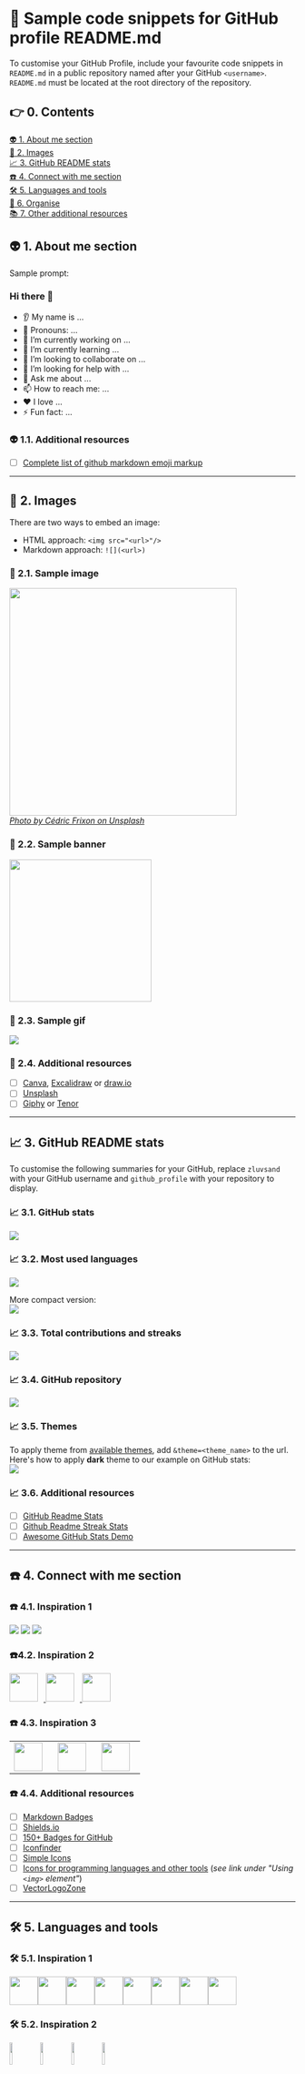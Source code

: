 # 💼 Sample code snippets for GitHub profile README.md 
To customise your GitHub Profile, include your favourite code snippets in `README.md` in a public repository named after your GitHub `<username>`. `README.md` must be located at the root directory of the repository. 

## 👉 0. Contents
[👽 1. About me section](#about-me)<br>
[🎨 2. Images](#images)<br>
[📈 3. GitHub README stats](#github-stats)<br>
[☎️ 4. Connect with me section](#connect-with-me)<br>
[🛠️ 5. Languages and tools](#languages-and-tools)<br>
[📁 6. Organise](#organise)<br>
[📚 7. Other additional resources](#additional-resources)<br>

<a name="about-me"></a>
## 👽  1. About me section
Sample prompt:
### Hi there 👋
* 👂 My name is ...
* 👩 Pronouns: ...
* 🔭 I’m currently working on ...
* 🌱 I’m currently learning ...
* 🤝 I’m looking to collaborate on ...
* 🤔 I’m looking for help with ...
* 💬 Ask me about ...
* 📫 How to reach me: ...
* ❤️ I love ...
* ⚡ Fun fact: ...

### 👽 1.1. Additional resources
- [ ] [Complete list of github markdown emoji markup](https://gist.github.com/rxaviers/7360908)

---
<a name="images"></a>
## 🎨 2. Images
There are two ways to embed an image:
* HTML approach: `<img src="<url>"/>`
* Markdown approach: `![](<url>)`

### 🎨 2.1. Sample image
<img height=400 src="https://raw.githubusercontent.com/zluvsand/github_profile/main/cedric-frixon-Me7ySkVmWcw-unsplash.jpg"/><br>
<a href=https://unsplash.com/photos/Me7ySkVmWcw><em>Photo by Cédric Frixon on Unsplash </em></a>

### 🎨 2.2. Sample banner
<img height=250 src="https://raw.githubusercontent.com/zluvsand/github_profile/main/canva_banner.png"/>

### 🎨 2.3. Sample gif
![](https://media.giphy.com/media/H4uE6w9G1uK4M/giphy.gif)

### 🎨 2.4. Additional resources
- [ ] [Canva](https://www.canva.com/), [Excalidraw](https://excalidraw.com/) or [draw.io](https://excalidraw.com/)
- [ ] [Unsplash](https://unsplash.com/) 
- [ ] [Giphy](https://www.canva.com/) or [Tenor](https://tenor.com/)

---

<a name="github-stats"></a>
## 📈 3. GitHub README stats
To customise the following summaries for your GitHub, replace `zluvsand` with your GitHub username and `github_profile` with your repository to display.

### 📈 3.1. GitHub stats
<img src="https://github-readme-stats.vercel.app/api?username=zluvsand&show_icons=true"/>

### 📈 3.2. Most used languages
<img src="https://github-readme-stats.vercel.app/api/top-langs?username=zluvsand"/>

More compact version:<br>
<img src="https://github-readme-stats.vercel.app/api/top-langs?username=zluvsand&layout=compact"/>

### 📈 3.3. Total contributions and streaks
<img src="https://github-readme-streak-stats.herokuapp.com/?user=zluvsand"/>

### 📈 3.4. GitHub repository
<img src="https://github-readme-stats.vercel.app/api/pin/?username=zluvsand&repo=github_profile"/>

### 📈 3.5. Themes
To apply theme from [available themes](https://github.com/anuraghazra/github-readme-stats/blob/master/themes/README.md), add `&theme=<theme_name>` to the url. Here's how to apply __dark__ theme to our example on GitHub stats:<br>
<img src="https://github-readme-stats.vercel.app/api?username=zluvsand&show_icons=true&theme=dark"/>

### 📈 3.6. Additional resources
- [ ] [GitHub Readme Stats](https://github.com/anuraghazra/github-readme-stats)
- [ ] [Github Readme Streak Stats](https://github.com/DenverCoder1/github-readme-streak-stats)
- [ ] [Awesome GitHub Stats Demo](https://awesome-github-stats.azurewebsites.net/)

---

<a name="connect-with-me"></a>
## ☎️ 4. Connect with me section

### ☎️ 4.1. Inspiration 1
[![](https://img.shields.io/badge/Medium-12100E?style=for-the-badge&logo=medium&logoColor=white)](https://medium.com/@zluvsand) 
[![](https://img.shields.io/badge/linkedin-%230077B5.svg?style=for-the-badge&logo=linkedin)](https://www.linkedin.com/in/zluvsand/) 
[![](https://img.shields.io/badge/Spotify-1ED760?style=for-the-badge&logo=spotify&logoColor=white)](https://open.spotify.com/playlist/7KmIUNWrK8wEHfQcQfFrQ1?si=0e2d44043b5a40a4) 

### ☎️4.2. Inspiration 2
<a href="https://medium.com/@zluvsand">
    <img height="50" style="margin: 0px 10px 0px 0px" src="https://cdn4.iconfinder.com/data/icons/social-media-rounded-corners/512/Medium_rounded_cr-306.png" />
</a>
<a href="https://www.linkedin.com/in/zluvsand/">
    <img height="50" style="margin: 0px 10px 0px 0px" src="https://cdn2.iconfinder.com/data/icons/social-icon-3/512/social_style_3_in-306.png" />
</a>
<a href="https://open.spotify.com/playlist/7KmIUNWrK8wEHfQcQfFrQ1?si=0e2d44043b5a40a4">
    <img height="50" style="margin: 0px 10px 0px 0px" src="https://cdn4.iconfinder.com/data/icons/logos-and-brands/512/315_Spotify_logo-128.png"/>
</a>

### ☎️ 4.3. Inspiration 3
<table>
    <tbody>
        <tr valign="top">
            <td width="33%" align="center">
            <a href="https://medium.com/@zluvsand">
            <img height="50" style="margin: 0px 10px 0px 0px" src="https://www.vectorlogo.zone/logos/medium/medium-ar21.svg" />
            </a>
            </td>
            <td width="33%" align="center">
            <a href="https://www.linkedin.com/in/zluvsand/">
            <img height="50" style="margin: 0px 10px 0px 0px" src="https://www.vectorlogo.zone/logos/linkedin/linkedin-ar21.svg" />
            </a>
            </td>
            <td width="33%" align="center">
            <a href="https://open.spotify.com/playlist/7KmIUNWrK8wEHfQcQfFrQ1?si=0e2d44043b5a40a4">
            <img height="50" style="margin: 0px 10px 0px 0px" src="https://www.vectorlogo.zone/logos/spotify/spotify-ar21.svg"/>
            </a>
            </td>
        </tr>
    </tbody>
</table>

### ☎️  4.4. Additional resources
- [ ] [Markdown Badges](https://github.com/Ileriayo/markdown-badges)
- [ ] [Shields.io](https://shields.io/)
- [ ] [150+ Badges for GitHub](https://dev.to/envoy_/150-badges-for-github-pnk)
- [ ] [Iconfinder](https://www.iconfinder.com/)
- [ ] [Simple Icons](https://simpleicons.org/)
- [ ] [Icons for programming languages and other tools](https://devicon.dev/) (_see link under "Using `<img>` element"_)
- [ ] [VectorLogoZone](https://www.vectorlogo.zone/index.html)

---

<a name="languages-and-tools"></a>
## 🛠️ 5. Languages and tools

### 🛠️ 5.1. Inspiration 1
<img height=50 src="https://cdn.jsdelivr.net/gh/devicons/devicon/icons/python/python-original.svg"/><img height=50 src="https://cdn.jsdelivr.net/gh/devicons/devicon/icons/java/java-original.svg"/><img height=50 src="https://cdn.jsdelivr.net/gh/devicons/devicon/icons/html5/html5-original.svg" /><img height=50 src="https://cdn.jsdelivr.net/gh/devicons/devicon/icons/css3/css3-original.svg" /><img height=50 src="https://cdn.jsdelivr.net/gh/devicons/devicon/icons/react/react-original.svg" /><img height=50 src="https://cdn.jsdelivr.net/gh/devicons/devicon/icons/git/git-plain.svg"/><img height=50 src="https://cdn.jsdelivr.net/gh/devicons/devicon/icons/github/github-original.svg"/><img height=50 src="https://cdn.jsdelivr.net/gh/devicons/devicon/icons/canva/canva-original.svg"/>

### 🛠️ 5.2. Inspiration 2
<code><img width="10%" src="https://www.vectorlogo.zone/logos/python/python-ar21.svg"></code>
<code><img width="10%" src="https://www.vectorlogo.zone/logos/java/java-ar21.svg"></code>
<code><img width="10%" src="https://www.vectorlogo.zone/logos/w3_html5/w3_html5-ar21.svg"></code>
<code><img width="10%" src="https://www.vectorlogo.zone/logos/w3_css/w3_css-ar21.svg"></code>
<br />
<code><img width="10%" src="https://www.vectorlogo.zone/logos/reactjs/reactjs-ar21.svg"></code>
<code><img width="10%" src="https://www.vectorlogo.zone/logos/git-scm/git-scm-ar21.svg"></code>
<code><img width="10%" src="https://www.vectorlogo.zone/logos/github/github-ar21.svg"></code>
<code><img width="10%" src="https://www.vectorlogo.zone/logos/canva/canva-ar21.svg"></code>

### 🛠️ 5.3. Inspiration 3
<table>
    <tbody>
        <tr valign="top">
            <td width="25%" align="center">
            <span><strong>Python</strong></span><br>
            <img height="32px" src="https://cdn.jsdelivr.net/gh/devicons/devicon/icons/python/python-original.svg">
            </td>
            <td width="25%" align="center">
            <span><strong>Java</strong></span><br>
            <img height="32" src="https://cdn.jsdelivr.net/gh/devicons/devicon/icons/java/java-original.svg">
            </td>
            <td width="25%" align="center">
            <span><strong>HTML</strong></span><br>
            <img height="32" src="https://cdn.jsdelivr.net/gh/devicons/devicon/icons/html5/html5-original.svg">
            </td>
            <td width="25%" align="center">
            <span><strong>CSS</strong></span><br>
            <img height="32px" src="https://cdn.jsdelivr.net/gh/devicons/devicon/icons/css3/css3-original.svg">
            </td>
        </tr>
        <tr valign="top">
            <td width="25%" align="center">
            <span><strong>React</strong></span><br>
            <img height="32px" src="https://cdn.jsdelivr.net/gh/devicons/devicon/icons/react/react-original.svg">
            </td>
            <td width="25%" align="center">
            <span><strong>git</strong></span><br>
            <img height="32px" src="https://cdn.jsdelivr.net/gh/devicons/devicon/icons/git/git-plain.svg">
            </td>
            <td width="25%" align="center">
            <span><strong>GitHub</strong></span><br>
            <img height="32px" src="https://cdn.jsdelivr.net/gh/devicons/devicon/icons/github/github-original.svg">
            <td width="25%" align="center">
            <span><strong>Canva</strong></span><br>
            <img height="32px" src="https://cdn.jsdelivr.net/gh/devicons/devicon/icons/canva/canva-original.svg">
            </td>
        </tr>
    </tbody>
</table>

### 🛠️ 5.4. Additional resources
Same as section ☎️ 4.4.

---

<a name="organise"></a>
## 📁 6. Collapsible sections
<details>
    <summary><b>✨About Me</b></summary><br/>
    Sample text
</details>

<details>
    <summary><b>🛠️ Languages & Tools</b></summary><br/>
    Sample text
</details>

To embed images inside a collapsible section, need to use the HTML approach:

<details>
    <summary><b>🎁 Open me (Markdown approach) </b></summary>
    ![](https://media.giphy.com/media/H4uE6w9G1uK4M/giphy.gif)
</details>
<details>
    <summary><b>🎁 Open me (HTML approach) </b></summary>
    <img src="https://media.giphy.com/media/H4uE6w9G1uK4M/giphy.gif"/>
</details>

---

<a name="additional-resources"></a>
## 📚 7. Other additional resources
- [ ] [Awesome GitHub Profile README](https://github.com/abhisheknaiidu/awesome-github-profile-readme)
- [ ] [Repositories on GitHub Profile](https://github.com/topics/profile-readme)
- [ ] [Sophisticated embeddable metrics](https://github.com/lowlighter/metrics)
- [ ] [GitHub Profile README Generator](https://rahuldkjain.github.io/gh-profile-readme-generator/)
- [ ] [Awesome GitHub Profile README Template Collection](https://github.com/durgeshsamariya/awesome-github-profile-readme-templates)